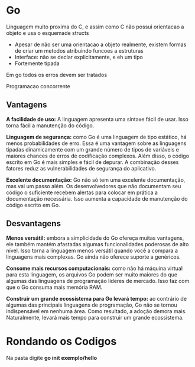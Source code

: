 # Go

Linguagem muito proxima do C, e assim como C não possui orientacao a objeto e usa o esquemade structs
- Apesar de não ser uma orientacao a objeto realmente, existem formas de criar um metodos atribuindo funcoes a estruturas
- Interface: não se declar explicitamente, e eh um tipo
- Fortemente tipada

Em go todos os erros devem ser tratados

Programacao concorrente

## Vantagens
**A facilidade de uso:** A linguagem apresenta uma sintaxe fácil de usar. Isso torna fácil a manutenção do código.

**Linguagem de segurança:** como Go é uma linguagem de tipo estático, há menos probabilidades de erro. Essa é uma vantagem sobre as linguagens tipadas dinamicamente com um grande número de tipos de variáveis ​​e maiores chances de erros de codificação complexos. Além disso, o código escrito em Go é mais simples e fácil de depurar. A combinação desses fatores reduz as vulnerabilidades de segurança do aplicativo.

**Excelente documentação:** Go não só tem uma excelente documentação, mas vai um passo além. Os desenvolvedores que não documentam seu código o suficiente recebem alertas para colocar em prática a documentação necessária. Isso aumenta a capacidade de manutenção do código escrito em Go.

## Desvantagens

**Menos versátil:** embora a simplicidade do Go ofereça muitas vantagens, ele também mantém afastadas algumas funcionalidades poderosas de alto nível. Isso torna a linguagem menos versátil quando você a compara a linguagens mais complexas. Go ainda não oferece suporte a genéricos.

**Consome mais recursos computacionais:** como não há máquina virtual para esta linguagem, os arquivos Go podem ser muito maiores do que algumas das linguagens de programação líderes de mercado. Isso faz com que o Go consuma mais memória RAM.

**Construir um grande ecossistema para Go levará tempo:** ao contrário de algumas das principais linguagens de programação, Go não se tornou indispensável em nenhuma área. Como resultado, a adoção demora mais. Naturalmente, levará mais tempo para construir um grande ecossistema.


# Rondando os Codigos

Na pasta digite **go init exemplo/hello**